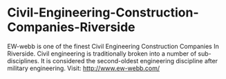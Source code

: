 # Civil-Engineering-Construction-Companies-Riverside
EW-webb is one of the finest Civil Engineering Construction Companies In Riverside. Civil engineering is traditionally broken into a number of sub-disciplines. It is considered the second-oldest engineering discipline after military engineering. Visit: http://www.ew-webb.com/
